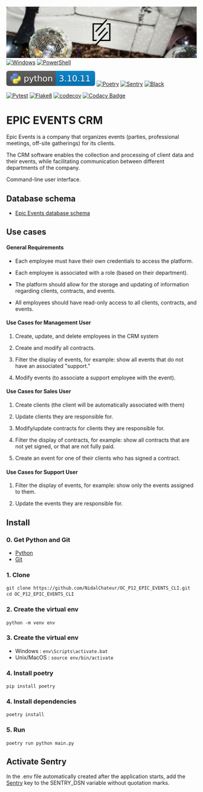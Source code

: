 ![image](./mission/icon.png)
[![Windows](https://img.shields.io/badge/Windows-11-blue.svg?logo=Powershell)](https://www.microsoft.com/fr-fr/windows)
[![PowerShell](https://img.shields.io/badge/PowerShell-5.1-blue.svg?logo=Powershell)](https://learn.microsoft.com/fr-fr/powershell/scripting/overview?view=powershell-7.4)

[![Python](https://raw.githubusercontent.com/NidalChateur/badges/779ce02cc0ce5bdc16ca2fe297b1229d4e5068d3/svg/python.svg)](https://www.python.org/) 
[![Poetry](https://img.shields.io/badge/poetry-1.7.1-blue.svg?logo=Poetry)](https://python-poetry.org/)
[![Sentry](https://img.shields.io/badge/sentry-logs-purple.svg?logo=Sentry)](https://sentry.io/)
[![Black](https://img.shields.io/badge/code%20style-black-000000.svg)](https://github.com/psf/black)

[![Pytest](https://github.com/Nidalchateur/OC_P12_EPIC_EVENTS_CLI/actions/workflows/pytest.yml/badge.svg)](https://github.com/NidalChateur/OC_P12_EPIC_EVENTS_CLI/actions/workflows/pytest.yml)
[![Flake8](https://github.com/Nidalchateur/OC_P12_EPIC_EVENTS_CLI/actions/workflows/flake8.yml/badge.svg)](https://github.com/NidalChateur/OC_P12_EPIC_EVENTS_CLI/actions/workflows/flake8.yml)
[![codecov](https://codecov.io/gh/NidalChateur/OC_P12_EPIC_EVENTS_CLI/graph/badge.svg?token=NHFGB57WWL)](https://codecov.io/gh/NidalChateur/OC_P12_EPIC_EVENTS_CLI)
[![Codacy Badge](https://app.codacy.com/project/badge/Grade/12a4581869cb4c9cb4930745da6dd948)](https://app.codacy.com/gh/NidalChateur/OC_P12_EPIC_EVENTS_CLI/dashboard?utm_source=gh&utm_medium=referral&utm_content=&utm_campaign=Badge_grade)

# EPIC EVENTS CRM 


Epic Events is a company that organizes events (parties, professional meetings, off-site gatherings) for its clients.

The CRM software enables the collection and processing of client data and their events, while facilitating communication between different departments of the company.

Command-line user interface.



## Database schema
 - <a href="https://github.com/NidalChateur/OC_P12_EPIC_EVENTS_CLI/blob/dev/mission/schema_bdd.pdf">Epic Events database schema</a> 

## Use cases

#### General Requirements

- Each employee must have their own credentials to access the platform.

- Each employee is associated with a role (based on their department).

- The platform should allow for the storage and updating of information regarding clients, contracts, and events.

- All employees should have read-only access to all clients, contracts, and events.

#### Use Cases for Management User

1. Create, update, and delete employees in the CRM system

2. Create and modify all contracts.

3. Filter the display of events, for example: show all events that do not have an associated "support."

4. Modify events (to associate a support employee with the event).

#### Use Cases for Sales User

1. Create clients (the client will be automatically associated with them)

2.  Update clients they are responsible for.

3.  Modify/update contracts for clients they are responsible for.

4. Filter the display of contracts, for example: show all contracts that are not yet signed, or that are not fully paid.

5. Create an event for one of their clients who has signed a contract.

#### Use Cases for Support User

1. Filter the display of events, for example: show only the events assigned to them.

2. Update the events they are responsible for.


## Install

### 0. Get Python and Git

* [Python](https://www.python.org/downloads/)
* [Git](https://git-scm.com/book/en/v2)


### 1. Clone
```
git clone https://github.com/NidalChateur/OC_P12_EPIC_EVENTS_CLI.git
cd OC_P12_EPIC_EVENTS_CLI
```
### 2. Create the virtual env

```
python -m venv env
```

### 3. Create the virtual env

- Windows : `env\Scripts\activate.bat`
- Unix/MacOS : `source env/bin/activate`
   
### 4. Install poetry

```
pip install poetry
```

### 4. Install dependencies

```
poetry install
```

### 5. Run

```
poetry run python main.py
```


## Activate Sentry

In the .env file automatically created after the application starts, add the [Sentry](https://https://sentry.io/) key to the SENTRY_DSN variable without quotation marks.
